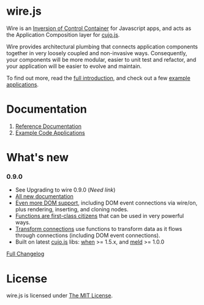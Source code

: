 # wire.js

Wire is an [Inversion of Control Container](http://martinfowler.com/articles/injection.html "Inversion of Control Containers and the Dependency Injection pattern") for Javascript apps, and acts as the Application Composition layer for [cujo.js](http://cujojs.com).

Wire provides architectural plumbing that connects application components together in very loosely coupled and non-invasive ways.  Consequently, your components will be more modular, easier to unit test and refactor, and your application will be easier to evolve and maintain.

To find out more, read the [full introduction](wire/blob/master/docs/introduction.md), and check out a few [example applications](wire/blob/master/docs/introduction.md#example-apps).

# Documentation

1. [Reference Documentation](wire/blob/master/docs/TOC.md#wirejs-reference)
2. [Example Code Applications](wire/blob/master/docs/introduction.md#example-apps)

# What's new

### 0.9.0

* See Upgrading to wire 0.9.0 (*Need link*)
* [All new documentation](wire/blob/master/docs/TOC.md)
* [Even more DOM support](wire/blob/master/docs/dom.md), including DOM event connections via wire/on, plus rendering, inserting, and cloning nodes.
* [Functions are first-class citizens](wire/blob/master/docs/functions.md) that can be used in very powerful ways.
* [Transform connections](#transform-connections) use functions to transform data as it flows through connections (including DOM event connections).
* Built on latest [cujo.js](http://cujojs.com) libs: [when](https://github.com/cujojs/when) >= 1.5.x, and [meld](https://github.com/cujojs/meld) >= 1.0.0

[Full Changelog](https://github.com/cujojs/wire/wiki/Changelog)

# License

wire.js is licensed under [The MIT License](http://www.opensource.org/licenses/mit-license.php).
